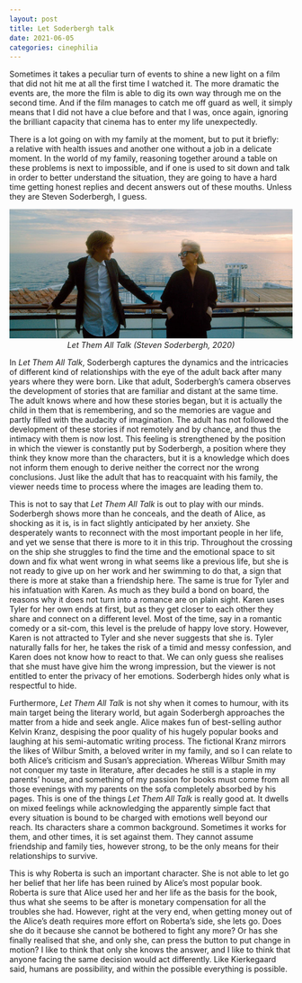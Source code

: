 ```yaml
---
layout: post
title: Let Soderbergh talk
date: 2021-06-05
categories: cinephilia
---
```


Sometimes it takes a peculiar turn of events to shine a new light on a film that
did not hit me at all the first time I watched it. The more dramatic the events
are, the more the film is able to dig its own way through me on the second time.
And if the film manages to catch me off guard as well, it simply means that
I did not have a clue before and that I was, once again, ignoring the brilliant
capacity that cinema has to enter my life unexpectedly.

<!--more-->

There is a lot going on with my family at the moment, but to put it briefly:
a relative with health issues and another one without a job in a delicate
moment. In the world of my family, reasoning together around a table on these
problems is next to impossible, and if one is used to sit down and talk in order
to better understand the situation, they are going to have a hard time getting
honest replies and decent answers out of these mouths. Unless they are Steven
Soderbergh, I guess.

<p align="center">
    <img src="/assets/images/2021-06-05-let_them_all_talk.jpeg">
    <br>
    <em>Let Them All Talk (Steven Soderbergh, 2020)</em>
</p>

In *Let Them All Talk*, Soderbergh captures the dynamics and the intricacies of
different kind of relationships with the eye of the adult back after many years
where they were born. Like that adult, Soderbergh’s camera observes the
development of stories that are familiar and distant at the same time. The adult
knows where and how these stories began, but it is actually the child in them
that is remembering, and so the memories are vague and partly filled with the
audacity of imagination. The adult has not followed the development of these
stories if not remotely and by chance, and thus the intimacy with them is now
lost. This feeling is strengthened by the position in which the viewer is
constantly put by Soderbergh, a position where they think they know more than
the characters, but it is a knowledge which does not inform them enough to
derive neither the correct nor the wrong conclusions. Just like the adult that
has to reacquaint with his family, the viewer needs time to process where the
images are leading them to.

This is not to say that *Let Them All Talk* is out to play with our minds.
Soderbergh shows more than he conceals, and the death of Alice, as shocking as
it is, is in fact slightly anticipated by her anxiety. She desperately wants to
reconnect with the most important people in her life, and yet we sense that
there is more to it in this trip. Throughout the crossing on the ship she
struggles to find the time and the emotional space to sit down and fix what went
wrong in what seems like a previous life, but she is not ready to give up on her
work and her swimming to do that, a sign that there is more at stake than a
friendship here. The same is true for Tyler and his infatuation with Karen. As
much as they build a bond on board, the reasons why it does not turn into a
romance are on plain sight. Karen uses Tyler for her own ends at first, but as
they get closer to each other they share and connect on a different level. Most
of the time, say in a romantic comedy or a sit-com, this level is the prelude of
happy love story. However, Karen is not attracted to Tyler and she never
suggests that she is. Tyler naturally falls for her, he takes the risk of a
timid and messy confession, and Karen does not know how to react to that. We can
only guess she realises that she must have give him the wrong impression, but
the viewer is not entitled to enter the privacy of her emotions. Soderbergh
hides only what is respectful to hide.

Furthermore, *Let Them All Talk* is not shy when it comes to humour, with its main
target being the literary world, but again Soderbergh approaches the matter from
a hide and seek angle. Alice makes fun of best-selling author Kelvin Kranz,
despising the poor quality of his hugely popular books and laughing at his
semi-automatic writing process. The fictional Kranz mirrors the likes of Wilbur
Smith, a beloved writer in my family, and so I can relate to both
Alice’s criticism and Susan’s appreciation. Whereas Wilbur Smith may not conquer
my taste in literature, after decades he still is a staple in my parents’ house,
and something of my passion for books must come from all those evenings with my
parents on the sofa completely absorbed by his pages. This is one of the things
*Let Them All Talk* is really good at. It dwells on mixed feelings while
acknowledging the apparently simple fact that every situation is bound to be
charged with emotions well beyond our reach. Its characters share a common
background. Sometimes it works for them, and other times, it is set against
them. They cannot assume friendship and family ties, however strong, to be the
only means for their relationships to survive.

This is why Roberta is such an important character. She is not able to let go
her belief that her life has been ruined by Alice’s most popular book. Roberta
is sure that Alice used her and her life as the basis for the book, thus what
she seems to be after is monetary compensation for all the troubles she had.
However, right at the very end, when getting money out of the Alice’s death
requires more effort on Roberta’s side, she lets go. Does she do it because she
cannot be bothered to fight any more? Or has she finally realised that she, and
only she, can press the button to put change in motion? I like to think that
only she knows the answer, and I like to think that anyone facing the same
decision would act differently. Like Kierkegaard said, humans are possibility,
and within the possible everything is possible.


